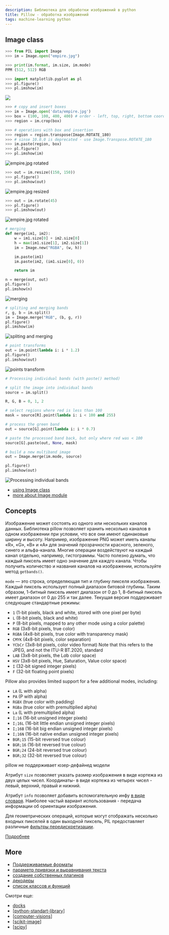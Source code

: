 ```yaml
---
description: Библиотека для обработки изображений в python
title: Pillow - обработка изображений
tags: machine-learning python
---
```

## Image class

```python
>>> from PIL import Image
>>> im = Image.open("empire.jpg")

>>> print(im.format, im.size, im.mode)
PPM (512, 512) RGB

>>> import matplotlib.pyplot as pl
>>> pl.figure()
>>> pl.imshow(im)
```

![](../attachments/2022-05-28-00-55-29.png)

```python
>>> # copy and insert boxes
>>> im = Image.open('data/empire.jpg')
>>> box = (100, 100, 400, 400) # order - left, top, right, bottom coordinates
>>> region = im.crop(box)

>>> # operations with box and insertion
>>> region = region.transpose(Image.ROTATE_180)
>>> # sinse 10.0.0 is deprecated - use Image.Transpose.ROTATE_180
>>> im.paste(region, box)
>>> pl.figure()
>>> pl.imshow(im)
```

![empire.jpg rotated](../attachments/2022-05-28-00-55-58.png)

```python
>>> out = im.resize((150, 150))
>>> pl.figure()
>>> pl.imshow(out)
```

![empire.jpg resized](../attachments/2022-05-28-00-58-49.png)

```python
>>> out = im.rotate(45)
>>> pl.figure()
>>> pl.imshow(out)
```

![empire.jpg rotated](../attachments/2022-05-28-00-59-54.png)

```python
# merging
def merge(im1, im2):
    w = im1.size[0] + im2.size[0]
    h = max(im1.size[1], im2.size[1])
    im = Image.new("RGBA", (w, h))

    im.paste(im1)
    im.paste(im2, (im1.size[0], 0))

    return im

n = merge(out, out)
pl.figure()
pl.imshow(n)
```

![merging](../attachments/2022-05-28-01-33-00.png)

```python
# spliting and merging bands
r, g, b = im.split()
im = Image.merge("RGB", (b, g, r))
pl.figure()
pl.imshow(im)
```

![spliting and merging](../attachments/2022-05-28-01-33-31.png)

```python
# point transforms
out = im.point(lambda i: i * 1.2)
pl.figure()
pl.imshow(out)
```

![points transform](../attachments/2022-05-28-01-34-08.png)

```python
# Processing individual bands (with paste() method)

# split the image into individual bands
source = im.split()

R, G, B = 0, 1, 2

# select regions where red is less than 100
mask = source[R].point(lambda i: i < 100 and 255)

# process the green band
out = source[G].point(lambda i: i * 0.7)

# paste the processed band back, but only where red was < 100
source[G].paste(out, None, mask)

# build a new multiband image
out = Image.merge(im.mode, source)

pl.figure()
pl.imshow(out)
```

![Processing individual bands](../attachments/2022-05-28-01-35-06.png)

- [using Image class](https://pillow.readthedocs.io/en/stable/handbook/tutorial.html#using-the-image-class)
- [more about Image module](https://pillow.readthedocs.io/en/stable/reference/Image.html)

## Concepts

Изображение может состоять из одного или нескольких каналов данных. Библиотека pillow позволяет хранить несколько каналов в одном изображении при условии, что все они имеют одинаковые ширину и высоту. Например, изображение PNG может иметь каналы «R», «G», «B» и «A» для значений прозрачности красного, зеленого, синего и альфа-канала. Многие операции воздействуют на каждый канал отдельно, например, гистограммы. Часто полезно думать, что каждый пиксель имеет одно значение для каждго канала. Чтобы получить количество и названия каналов на изображении, используйте метод `getbands()`.

`mode` — это строка, определяющая тип и глубину пикселя изображения. Каждый пиксель использует полный диапазон битовой глубины. Таким образом, 1-битный пиксель имеет диапазон от 0 до 1, 8-битный пиксель имеет диапазон от 0 до 255 и так далее. Текущая версия поддерживает следующие стандартные режимы:

- `1` (1-bit pixels, black and white, stored with one pixel per byte)
- `L` (8-bit pixels, black and white)
- `P` (8-bit pixels, mapped to any other mode using a color palette)
- `RGB` (3x8-bit pixels, true color)
- `RGBA` (4x8-bit pixels, true color with transparency mask)
- `CMYK` (4x8-bit pixels, color separation)
- `YCbCr` (3x8-bit pixels, color video format) Note that this refers to the JPEG, and not the ITU-R BT.2020, standard
- `LAB` (3x8-bit pixels, the L*a*b color space)
- `HSV` (3x8-bit pixels, Hue, Saturation, Value color space)
- `I` (32-bit signed integer pixels)
- `F` (32-bit floating point pixels)

Pillow also provides limited support for a few additional modes, including:

- `LA` (L with alpha)
- `PA` (P with alpha)
- `RGBX` (true color with padding)
- `RGBa` (true color with premultiplied alpha)
- `La` (L with premultiplied alpha)
- `I;16` (16-bit unsigned integer pixels)
- `I;16L` (16-bit little endian unsigned integer pixels)
- `I;16B` (16-bit big endian unsigned integer pixels)
- `I;16N` (16-bit native endian unsigned integer pixels)
- `BGR;15` (15-bit reversed true colour)
- `BGR;16` (16-bit reversed true colour)
- `BGR;24` (24-bit reversed true colour)
- `BGR;32` (32-bit reversed true colour)

pillow не поддерживает юзер-дефайнед модели

Атрибут `size` позволяет указать размер изображения в виде кортежа из двух целых чисел. Координаты-  в виде кортежа из четырех чисел - левый, верхний, правый и нижний.

Атрибут `info` позволяет добавить вспомогательную инфу [в виде словаря](https://pillow.readthedocs.io/en/stable/reference/Image.html#PIL.Image.Image.info). Наиболее частый вариант использования - передача информации об ориентации изображения.

Для геометрических операций, которые могут отображать несколько входных пикселей в один выходной пиксель, PIL предоставляет различные [фильтры передискретизации](https://pillow.readthedocs.io/en/stable/handbook/concepts.html#filters).

[Подробнее](https://pillow.readthedocs.io/en/stable/handbook/concepts.html#)

## More

- [Поддерживаемые форматы](https://pillow.readthedocs.io/en/stable/handbook/image-file-formats.html)
- [параметр привязки и выравнивания текста](https://pillow.readthedocs.io/en/stable/handbook/text-anchors.html)
- [создание собственных плагинов](https://pillow.readthedocs.io/en/stable/handbook/writing-your-own-image-plugin.html)
- [декодеры](https://pillow.readthedocs.io/en/stable/handbook/writing-your-own-image-plugin.html#decoders)
- [список классов и функций](https://pillow.readthedocs.io/en/stable/reference/index.html)

Смотри еще:

- [docks](https://pillow.readthedocs.io/en/stable/index.html)
- [[python-standart-library]]
- [[computer-visions]]
- [[scikit-image]]
- [[scipy]]

[//begin]: # "Autogenerated link references for markdown compatibility"
[python-standart-library]: ../lists/python-standart-library "Стандартная библиотека python и полезные ресурсы"
[computer-visions]: ../lists/computer-visions "Computer visions"
[scikit-image]: scikit-image "Scikit-image"
[scipy]: scipy "Scipy"
[//end]: # "Autogenerated link references"
[//begin]: # "Autogenerated link references for markdown compatibility"
[python-standart-library]: ../lists/python-standart-library "Стандартная библиотека python и полезные ресурсы"
[computer-visions]: ../lists/computer-visions "Computer visions"
[scikit-image]: scikit-image "Scikit-image"
[scipy]: scipy "Scipy"
[//end]: # "Autogenerated link references"